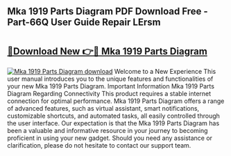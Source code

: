 ## Mka 1919 Parts Diagram PDF Download Free - Part-66Q User Guide Repair LErsm

# <h2><a href="http://dfqd0y.blite.top/?on=Mka+1919+Parts+Diagram">🔗Download New 👉🔴 Mka 1919 Parts Diagram</a></h2>

[![Mka 1919 Parts Diagram download](https://i.imgur.com/lujVjoI.png)](http://dfqd0y.blite.top/?on=Mka+1919+Parts+Diagram)
Welcome to a New Experience This user manual introduces you to the unique features and functionalities of your new Mka 1919 Parts Diagram. Important Information Mka 1919 Parts Diagram Regarding Connectivity This product requires a stable internet connection for optimal performance. Mka 1919 Parts Diagram offers a range of advanced features, such as virtual assistant, smart notifications, customizable shortcuts, and automated tasks, all easily controlled through the user interface. Our expectation is that the Mka 1919 Parts Diagram has been a valuable and informative resource in your journey to becoming proficient in using your new gadget. Should you need any assistance or clarification, please do not hesitate to contact our support team.
